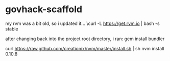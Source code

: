 govhack-scaffold
================
my rvm was a bit old, so i updated it...
\curl -L https://get.rvm.io | bash -s stable 

after changing back into the project root directory, i ran:
gem install bundler

curl https://raw.github.com/creationix/nvm/master/install.sh | sh
nvm install 0.10.8

